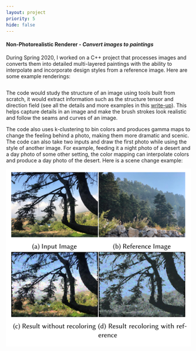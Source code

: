 ```yaml
---
layout: project
priority: 5
hide: false
---
```

#### Non-Photorealistic Renderer - _Convert images to paintings_

During Spring 2020, I worked on a C++ project that processes images and converts them
into detailed multi-layered paintings with the ability to interpolate and incorporate
design styles from a reference image. Here are some example renderings:

<div>
<table id="nprtable">
<tbody>
<tr hidden>
<td>
<img src="https://raw.githubusercontent.com/itstorque/Non-Photorealistic-Renderer/main/Input/unsplash_photos/unsplash_5.png"  alt="1" width="100%" loading="lazy"></td>

<td><img src="https://raw.githubusercontent.com/itstorque/Non-Photorealistic-Renderer/main/Output/unsplash_5_gamma.png" alt="2" width="100%" loading="lazy"></td>
</tr>
<tr hidden>
<td> <img src="https://raw.githubusercontent.com/itstorque/Non-Photorealistic-Renderer/main/Input/unsplash_photos/unsplash_6.png"  alt="1" width="100%" loading="lazy"></td>

<td><img src="https://raw.githubusercontent.com/itstorque/Non-Photorealistic-Renderer/main/Output/unsplash_6_gamma.png" alt="2" width="100%" loading="lazy"></td>
</tr>
<tr hidden>
<td> <img src="https://raw.githubusercontent.com/itstorque/Non-Photorealistic-Renderer/main/Input/unsplash_photos/unsplash_7.png"  alt="1" width="100%" loading="lazy"></td>

<td><img src="https://raw.githubusercontent.com/itstorque/Non-Photorealistic-Renderer/main/Output/unsplash_7_gamma.png" alt="2" width="100%" loading="lazy"></td>
</tr>
<tr hidden>
<td> <img src="https://raw.githubusercontent.com/itstorque/Non-Photorealistic-Renderer/main/Input/unsplash_photos/unsplash_3.png"  alt="1" width="100%" loading="lazy"></td>

<td><img src="https://raw.githubusercontent.com/itstorque/Non-Photorealistic-Renderer/main/Output/unsplash_3_gamma.png" alt="2" width="100%" loading="lazy"></td>
</tr>
<tr hidden>
<td> <img src="https://raw.githubusercontent.com/itstorque/Non-Photorealistic-Renderer/main/Input/unsplash_photos/unsplash_1.png"  alt="1" width="100%" loading="lazy"></td>

<td><img src="https://raw.githubusercontent.com/itstorque/Non-Photorealistic-Renderer/main/Output/unsplash_1_gamma.png" alt="2" width="100%" loading="lazy"></td>
</tr>
</tbody>
</table>
</div>

The code would study the structure of an image using tools built from scratch, it would
extract information such as the structure tensor and direction field (see all the details
and more examples in this [write-up](
  https://drive.google.com/file/d/1x5Y84A4EAHg7Zd1aBR3Q-ojyGOiilACJ/view
)).
This helps capture details in an image and make the brush strokes look realistic and
follow the seams and curves of an image.

The code also uses k-clustering to bin colors and produces gamma maps to change the feeling
behind a photo, making them more dramatic and scenic. The code can also take two inputs
and draw the first photo while using the style of another image. For example, feeding it a
night photo of a desert and a day photo of some other setting, the color mapping can interpolate
colors and produce a day photo of the desert. Here is a scene change example:

<img src="resources/npr_reference.png" class="innerphoto"/>
